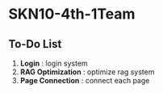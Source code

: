 # SKN10-4th-1Team

## To-Do List

1. **Login** : login system
2. **RAG Optimization** : optimize rag system
3. **Page Connection** : connect each page

